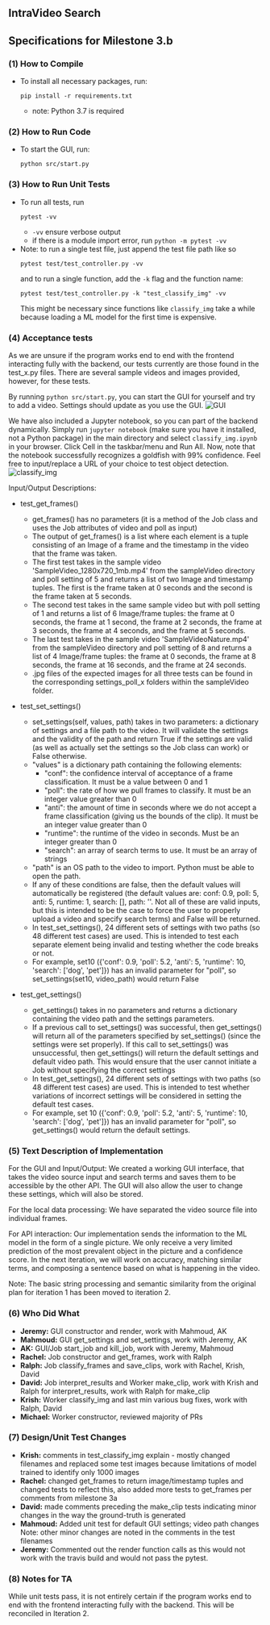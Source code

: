 ## IntraVideo Search
## Specifications for Milestone 3.b

### (1) How to Compile
- To install all necessary packages, run:
    ```
    pip install -r requirements.txt
    ```
    - note: Python 3.7 is required

### (2) How to Run Code
- To start the GUI, run:
    ```
    python src/start.py
    ```

### (3) How to Run Unit Tests
- To run all tests, run
    ```
    pytest -vv
    ```
    - `-vv` ensure verbose output
    - if there is a module import error, run `python -m pytest -vv`
- Note: to run a single test file, just append the test file path like so
    ```
    pytest test/test_controller.py -vv
    ```
    and to run a single function, add the `-k` flag and the function name:
    ```
    pytest test/test_controller.py -k "test_classify_img" -vv
    ```
    This might be necessary since functions like `classify_img` take a while because loading a ML model for the first time is expensive.


### (4) Acceptance tests
As we are unsure if the program works end to end with the frontend
interacting fully with the backend, our tests currently are those found in the
test_x.py files. There are several sample videos and images provided, however,
for these tests.

By running `python src/start.py`, you can start the GUI for yourself and try to add a video. Settings should update as you use the GUI.
![GUI](../pics/GUI.PNG)

We have also included a Jupyter notebook, so you can part of the backend dynamically.
Simply run `jupyter notebook` (make sure you have it installed, not a Python package) in the main directory and select `classify_img.ipynb` in your browser. Click Cell in the taskbar/menu and Run All. Now, note that the notebook successfully recognizes a goldfish with 99% confidence. Feel free to input/replace a URL of your choice to test object detection. ![classify_img](../pics/classify_img.PNG)

Input/Output Descriptions:
- test_get_frames()
    - get_frames() has no parameters (it is a method of the Job class and uses the Job attributes of video and poll as input)
    - The output of get_frames() is a list where each element is a tuple consisting of an Image of a frame and the timestamp in the video that the frame was taken.
    - The first test takes in the sample video 'SampleVideo_1280x720_1mb.mp4' from the sampleVideo directory and poll setting of 5 and returns a list of two Image and timestamp tuples. The first is the frame taken at 0 seconds and the second is the frame taken at 5 seconds.
    - The second test takes in the same sample video but with poll setting of 1 and returns a list of 6 Image/frame tuples: the frame at 0 seconds, the frame at 1 second, the frame at 2 seconds, the frame at 3 seconds, the frame at 4 seconds, and the frame at 5 seconds.
    - The last test takes in the sample video 'SampleVideoNature.mp4' from the sampleVideo directory and poll setting of 8 and returns a list of 4 Image/frame tuples: the frame at 0 seconds, the frame at 8 seconds, the frame at 16 seconds, and the frame at 24 seconds.
    - .jpg files of the expected images for all three tests can be found in the corresponding settings_poll_x folders within the sampleVideo folder.


- test_set_settings()
    - set_settings(self, values, path) takes in two parameters: a dictionary of settings and a file path to the video. It will validate the settings and the validity of the path and return True if the settings are valid (as well as actually set the settings so the Job class can work) or False otherwise.
    - "values" is a dictionary path containing the following elements:
        - "conf": the confidence interval of acceptance of a frame classification. It must be a value between 0 and 1
        - "poll": the rate of how we pull frames to classify. It must be an integer value greater than 0
        - "anti": the amount of time in seconds where we do not accept a frame classification (giving us the bounds of the clip). It must be an integer value greater than 0
        - "runtime": the runtime of the video in seconds. Must be an integer greater than 0
        - "search": an array of search terms to use. It must be an array of strings
    - "path" is an OS path to the video to import. Python must be able to open the path.
    - If any of these conditions are false, then the default values will automatically be registered (the default values are: conf: 0.9, poll: 5, anti: 5, runtime: 1, search: [], path: ''. Not all of these are valid inputs, but this is intended to be the case to force the user to properly upload a video and specify search terms) and False will be returned.
    - In test_set_settings(), 24 different sets of settings with two paths (so 48 different test cases) are used. This is intended to test each separate element being invalid and testing whether the code breaks or not.
    - For example, set10 ({'conf': 0.9, 'poll': 5.2, 'anti': 5, 'runtime': 10, 'search': ['dog', 'pet']}) has an invalid parameter for "poll", so set_settings(set10, video_path) would return False
    
- test_get_settings()
    - get_settings() takes in no parameters and returns a dictionary containing the video path and the settings parameters.
    - If a previous call to set_settings() was successful, then get_settings() will return all of the parameters specified by set_settings() (since the settings were set properly). If this call to set_settings() was unsuccessful, then get_settings() will return the default settings and default video path. This would ensure that the user cannot initiate a Job without specifying the correct settings
    - In test_get_settings(), 24 different sets of settings with two paths (so 48 different test cases) are used. This is intended to test whether variations of incorrect settings will be considered in setting the default test cases.
    - For example, set 10 ({'conf': 0.9, 'poll': 5.2, 'anti': 5, 'runtime': 10, 'search': ['dog', 'pet']}) has an invalid parameter for "poll", so get_settings() would return the default settings.
    

### (5) Text Description of Implementation
For the GUI and Input/Output:
We created a working GUI interface, that takes the video source input and
search terms and saves them to be accessible by the other API. The GUI will
also allow the user to change these settings, which will also be stored.

For the local data processing:
We have separated the video source file into individual frames.

For API interaction:
Our implementation sends the information to the ML model in the form of a single
picture. We only receive a very limited prediction of the most prevalent object
in the picture and a confidence score. In the next iteration, we will work on
accuracy, matching similar terms, and composing a sentence based on what is happening in the video.

Note:
The basic string processing and semantic similarity from the original plan for iteration 1 has been
moved to iteration 2.

### (6) Who Did What
- **Jeremy:** GUI constructor and render, work with Mahmoud, AK
- **Mahmoud:** GUI get_settings and set_settings, work with Jeremy, AK
- **AK:** GUI/Job start_job and kill_job, work with Jeremy, Mahmoud
- **Rachel:** Job constructor and get_frames, work with Ralph
- **Ralph:** Job classify_frames and save_clips, work with Rachel, Krish, David
- **David:** Job interpret_results and Worker make_clip, work with Krish and Ralph
for interpret_results, work with Ralph for make_clip
- **Krish:** Worker classify_img and last min various bug fixes, work with Ralph, David
- **Michael:** Worker constructor, reviewed majority of PRs

### (7) Design/Unit Test Changes
- **Krish:** comments in test_classify_img explain - mostly changed filenames and
replaced some test images because limitations of model trained to
identify only 1000 images
- **Rachel:** changed get_frames to return image/timestamp tuples and changed tests
to reflect this, also added more tests to get_frames per comments
from milestone 3a
- **David:** made comments preceding the make_clip tests indicating minor changes
in the way the ground-truth is generated
- **Mahmoud:** Added unit test for default GUI settings; video path changes
Note: other minor changes are noted in the comments in the test filenames
- **Jeremy:** Commented out the render function calls as this would not work with the travis build
and would not pass the pytest.

### (8) Notes for TA
While unit tests pass, it is not entirely certain if the program works end to
end with the frontend interacting fully with the backend. This will be
reconciled in Iteration 2.
